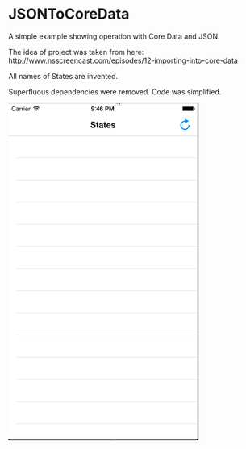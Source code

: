 # JSONToCoreData
A simple example showing operation with Core Data and JSON.

The idea of project was taken from here: http://www.nsscreencast.com/episodes/12-importing-into-core-data

All names of States are invented.

Superfluous dependencies were removed.
Code was simplified.

![Alt text](https://github.com/NSSimpleApps/JSONToCoreData/blob/master/JSONToCoreData/JSONToCoreData.gif)
